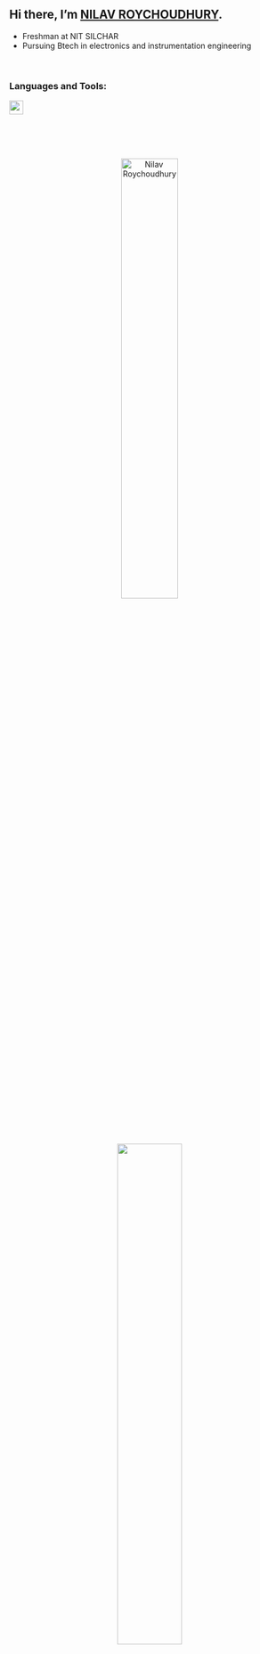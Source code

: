 ## Hi there, I’m [NILAV ROYCHOUDHURY][github].


- Freshman at NIT SILCHAR
- Pursuing Btech in electronics and instrumentation engineering

<br />

### Languages and Tools:


<code><img height="25" src="https://cdn.jsdelivr.net/gh/devicons/devicon/icons/git/git-original.svg"></code>
<br />

<br />

<!---
Devkant21/Devkant21 is a ✨ special ✨ repository because its `README.md` (this file) appears on your GitHub profile.
You can click the Preview link to take a look at your changes.
--->

<br />
<br />

[github]: https://github.com/nilavrc
[Twitter]: https://twitter.com/nilavrc
[email]: nilavroychoudhury2003@gmail.com

<p align="center"><img width="45%" src="https://github-readme-stats.vercel.app/api?username=Nilav Roychoudhury&show_icons=true&theme=tokyonight" alt="Nilav Roychoudhury" /> </p>
<p align = "center">
  
  <img width="48%" src = "https://github-readme-streak-stats.herokuapp.com/?user=nilavrc&theme=radical">
</p>

<details>
  <summary>
    Github Stats
  </summary>
  
![Top Langs](https://github-readme-stats.vercel.app/api/top-langs/?username=nilavrc&layout=compact)
  
 </details>

<p align="center"> 
  Visitor count<br>
  <img src="https://profile-counter.glitch.me/nilavrc/count.svg" />
</p>
